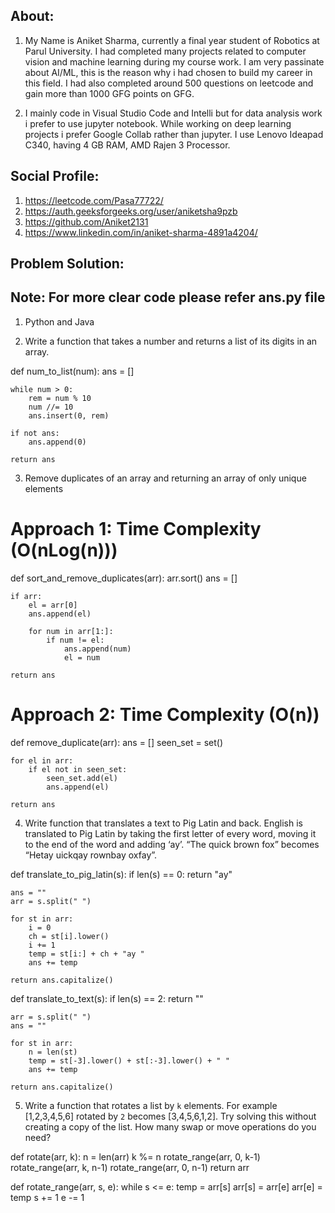 ## About:
1. My Name is Aniket Sharma, currently a final year student of Robotics at Parul University. I had completed many projects related to computer vision and machine learning during my course work. I am very passinate about AI/ML, this is the reason why i had chosen to build my career in this field. I had also completed around 500 questions on leetcode and gain more than 1000 GFG points on GFG.

2. I mainly code in Visual Studio Code and Intelli but for data analysis work i prefer to use jupyter notebook. While working on deep learning projects i prefer Google Collab rather than jupyter.
I use Lenovo Ideapad C340, having 4 GB RAM, AMD Rajen 3 Processor.

## Social Profile:

1. https://leetcode.com/Pasa77722/
2. https://auth.geeksforgeeks.org/user/aniketsha9pzb
3. https://github.com/Aniket2131
4. https://www.linkedin.com/in/aniket-sharma-4891a4204/


## Problem Solution:
## Note: For more clear code please refer ans.py file

1. Python and Java

2. Write a function that takes a number and returns a list of its digits in an array.

def num_to_list(num):
    ans = []

    while num > 0:
        rem = num % 10
        num //= 10
        ans.insert(0, rem)

    if not ans:
        ans.append(0)

    return ans


3. Remove duplicates of an array and returning an array of only unique elements

# Approach 1: Time Complexity (O(nLog(n)))
def sort_and_remove_duplicates(arr):
    arr.sort()
    ans = []
    
    if arr:
        el = arr[0]
        ans.append(el)

        for num in arr[1:]:
            if num != el:
                ans.append(num)
                el = num

    return ans


# Approach 2: Time Complexity (O(n))
def remove_duplicate(arr):
    ans = []
    seen_set = set()

    for el in arr:
        if el not in seen_set:
            seen_set.add(el)
            ans.append(el)

    return ans


4. Write function that translates a text to Pig Latin and back. English is translated to Pig Latin by taking the first letter of every word, moving it to the end of the word and adding ‘ay’. “The quick brown fox” becomes “Hetay uickqay rownbay oxfay”.

def translate_to_pig_latin(s):
    if len(s) == 0:
        return "ay"
    
    ans = ""
    arr = s.split(" ")

    for st in arr:
        i = 0
        ch = st[i].lower()
        i += 1
        temp = st[i:] + ch + "ay "
        ans += temp

    return ans.capitalize()

def translate_to_text(s):
    if len(s) == 2:
        return ""
    
    arr = s.split(" ")
    ans = ""

    for st in arr:
        n = len(st)
        temp = st[-3].lower() + st[:-3].lower() + " "
        ans += temp

    return ans.capitalize()


5. Write a function that rotates a list by `k` elements. For example [1,2,3,4,5,6] rotated by `2` becomes [3,4,5,6,1,2]. Try solving this without creating a copy of the list. How many swap or move operations do you need?


def rotate(arr, k):
    n = len(arr)
    k %= n
    rotate_range(arr, 0, k-1)
    rotate_range(arr, k, n-1)
    rotate_range(arr, 0, n-1)
    return arr

def rotate_range(arr, s, e):
    while s <= e:
        temp = arr[s]
        arr[s] = arr[e]
        arr[e] = temp
        s += 1
        e -= 1